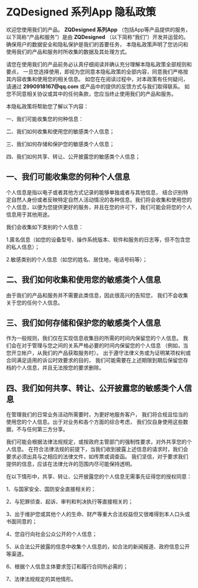 # ZQDesigned 系列App 隐私政策

欢迎您使用我们的产品。 **ZQDesigned 系列App** （包括App等产品提供的服务，以下简称“产品和服务”）是由 **ZQDesigned** （以下简称“我们”）开发并运营的。 确保用户的数据安全和隐私保护是我们的首要任务， 本隐私政策声明了您访问和使用我们的产品和服务时所收集的数据及其处理方式。

请您在使用我们的产品前务必认真仔细阅读并确认充分理解本隐私政策全部规则和要点， 一旦您选择使用，即视为您同意本隐私政策的全部内容，同意我们严格按其内容收集和使用您的相关信息。 如您在在阅读过程中，对本政策有任何疑问，请通过 **2990918167\@qq.com** 或产品中的提供的反馈方式与我们取得联系。 如您不同意相关协议或其中的任何条款，您应当终止使用我们的产品和服务。

本隐私政策将帮助您了解以下内容：

一、我们可能收集您的何种信息：

二、我们如何收集和使用您的敏感类个人信息；

三、我们如何存储和保护您的敏感类个人信息；

四、我们如何共享、转让、公开披露您的敏感类个人信息；

## 一、我们可能收集您的何种个人信息

个人信息是指以电子或者其他方式记录的能够单独或者与其他信息， 结合识别特定自然人身份或者反映特定自然人活动情况的各种信息。我们将会收集和使用您的个人信息，以便为您提供更好的服务，并且在您的许可下，我们可能会将您的个人信息用于其他用途。

我们会收集如下类别的个人信息：

1.匿名信息（如您的设备型号、操作系统版本、软件和服务的日志等，但不包含您的私人信息）；

2.敏感类别的个人信息（如您的姓名、居住地，电话号码等）；

## 二、我们如何收集和使用您的敏感类个人信息

由于我们的产品和服务并不需要此类信息，因此很高兴的告知您， 我们不会收集关于您的任何个人信息。

## 三、我们如何存储和保护您的敏感类个人信息

作为一般规则，我们仅在实现信息收集目的所需的时间内保留您的个人信息。 我们会在对于管理与您之间的关系严格必要的时间内保留您的个人信息 （例如，当您开立帐户，从我们的产品获取服务时）。 出于遵守法律义务或为证明某项权利或合同满足适用的诉讼时效要求的目的， 我们可能需要在上述期限到期后保留您存档的个人信息，并且无法按您的要求删除。

## 四、我们如何共享、转让、公开披露您的敏感类个人信息

在管理我们的日常业务活动所需要时，为更好地服务客户， 我们将合规且恰当的使用您的个人信息。出于对业务和各个方面的综合考虑， 我们仅自身使用这些数据，不与任何第三方分享。

我们可能会根据法律法规规定，或按政府主管部门的强制性要求，对外共享您的个人信息。 在符合法律法规的前提下，当我们收到披露上述信息的请求时，我们会要求必须出具与之相应的法律文件，如传票或调查函。 我们坚信，对于要求我们提供的信息，应该在法律允许的范围内尽可能保持透明。

在以下情形中，共享、转让、公开披露您的个人信息无需事先征得您的授权同意：

1、与国家安全、国防安全直接相关的；

2、与犯罪侦查、起诉、审判和判决执行等直接相关的；

3、出于维护您或其他个人的生命、财产等重大合法权益但又很难得到本人口头或书面同意的；

4、您自行向社会公众公开的个人信息；

5、从合法公开披露的信息中收集个人信息的，如合法的新闻报道、政府信息公开等渠道。

6、根据个人信息主体要求签订和履行合同所必需的；

7、法律法规规定的其他情形。
